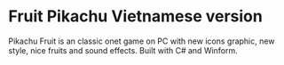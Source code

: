 # Fruit Pikachu Vietnamese version
Pikachu Fruit is an classic onet game on PC with new icons graphic, new style, nice fruits and sound effects. Built with C# and Winform.
